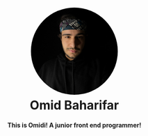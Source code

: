 
<h1 align="center">
  <br>
  <a href="https://instagram.com/weblax.ir"><img src="./omid.jpg" alt="omidbaharifar" width="200" style="border-radius: 50%"></a>
  <br>
  Omid Baharifar
</h1>

<h4 align="center">This is Omidi! A junior front end programmer!</h4>

